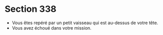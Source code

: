 # Section 338

- Vous êtes repéré par un petit vaisseau qui est au-dessus de votre tête.
- Vous avez échoué dans votre mission.